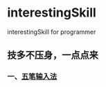 # interestingSkill
interestingSkill for programmer

## 技多不压身，一点点来

### 一、[五笔输入法](https://github.com/kakuchange/interestingSkill/blob/master/wuBi.md)

